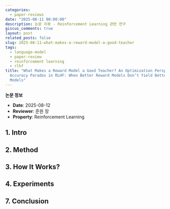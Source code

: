 ```yaml
---
categories:
  - paper-reviews
date: "2025-08-11 00:00:00"
description: 논문 리뷰 - Reinforcement Learning 관련 연구
giscus_comments: true
layout: post
related_posts: false
slug: 2025-08-11-what-makes-a-reward-model-a-good-teacher
tags:
  - language-model
  - paper-review
  - reinforcement learning
  - rlhf
title: "What Makes a Reward Model a Good Teacher? An Optimization Perspective / The
  Accuracy Paradox in RLHF: When Better Reward Models Don’t Yield Better Language
  Models"
---
```


**논문 정보**

- **Date**: 2025-08-12
- **Reviewer**: 준원 장
- **Property**: Reinforcement Learning

## 1. Intro

## 2. Method

## 3. How It Works?

## 4. Experiments

## 7. Conclusion
